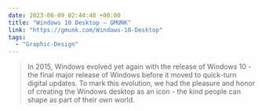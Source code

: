 ```yaml
---
date: 2023-06-09 02:44:48 +00:00
title: "Windows 10 Desktop — GMUNK"
link: "https://gmunk.com/Windows-10-Desktop"
tags:
  - "Graphic-Design"
---
```


> In 2015, Windows evolved yet again with the release of Windows 10 - the final major release of Windows before it moved to quick-turn digital updates. To mark this evolution, we had the pleasure and honor of creating the Windows desktop as an icon - the kind people can shape as part of their own world.
